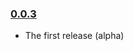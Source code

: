 ### [0.0.3](https://github.com/kristianmandrup/datascript-query-builder/releases/tag/v0.0.1)

- The first release (alpha)
